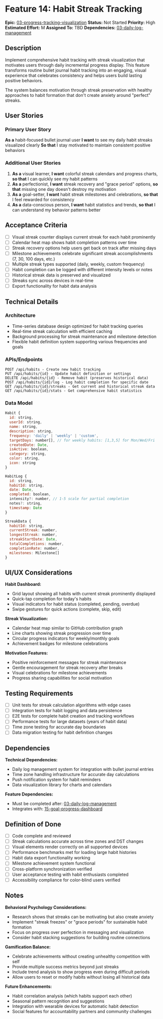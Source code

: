 # Feature 14: Habit Streak Tracking

**Epic:** [03-progress-tracking-visualization](../epics/03-progress-tracking-visualization.md)
**Status:** Not Started
**Priority:** High
**Estimated Effort:** M
**Assigned To:** TBD
**Dependencies:** [03-daily-log-management](03-daily-log-management.md)

## Description

Implement comprehensive habit tracking with streak visualization that motivates users through daily incremental progress display. This feature transforms routine bullet journal habit tracking into an engaging, visual experience that celebrates consistency and helps users build lasting positive behaviors.

The system balances motivation through streak preservation with healthy approaches to habit formation that don't create anxiety around "perfect" streaks.

## User Stories

### Primary User Story
**As a** habit-focused bullet journal user
**I want** to see my daily habit streaks visualized clearly
**So that** I stay motivated to maintain consistent positive behaviors

### Additional User Stories
1. **As a** visual learner, **I want** colorful streak calendars and progress charts, **so that** I can quickly see my habit patterns
2. **As a** perfectionist, **I want** streak recovery and "grace period" options, **so that** missing one day doesn't destroy my motivation
3. **As a** goal-setter, **I want** habit streak milestones and celebrations, **so that** I feel rewarded for consistency
4. **As a** data-conscious person, **I want** habit statistics and trends, **so that** I can understand my behavior patterns better

## Acceptance Criteria

- [ ] Visual streak counter displays current streak for each habit prominently
- [ ] Calendar heat map shows habit completion patterns over time
- [ ] Streak recovery options help users get back on track after missing days
- [ ] Milestone achievements celebrate significant streak accomplishments (7, 30, 100 days, etc.)
- [ ] Multiple streak types supported (daily, weekly, custom frequency)
- [ ] Habit completion can be logged with different intensity levels or notes
- [ ] Historical streak data is preserved and visualized
- [ ] Streaks sync across devices in real-time
- [ ] Export functionality for habit data analysis

## Technical Details

### Architecture
- Time-series database design optimized for habit tracking queries
- Real-time streak calculation with efficient caching
- Background processing for streak maintenance and milestone detection
- Flexible habit definition system supporting various frequencies and goals

### APIs/Endpoints
```
POST /api/habits - Create new habit tracking
PUT /api/habits/{id} - Update habit definition or settings
DELETE /api/habits/{id} - Remove habit (preserves historical data)
POST /api/habits/{id}/log - Log habit completion for specific date
GET /api/habits/{id}/streaks - Get current and historical streak data
GET /api/habits/{id}/stats - Get comprehensive habit statistics
```

### Data Model
```javascript
Habit {
  id: string,
  userId: string,
  name: string,
  description: string,
  frequency: 'daily' | 'weekly' | 'custom',
  targetDays: number[], // for weekly habits: [1,3,5] for Mon/Wed/Fri
  createdDate: Date,
  isActive: boolean,
  category: string,
  color: string,
  icon: string
}

HabitLog {
  id: string,
  habitId: string,
  date: Date,
  completed: boolean,
  intensity?: number, // 1-5 scale for partial completion
  notes?: string,
  timestamp: Date
}

StreakData {
  habitId: string,
  currentStreak: number,
  longestStreak: number,
  streakStartDate: Date,
  totalCompletions: number,
  completionRate: number,
  milestones: Milestone[]
}
```

## UI/UX Considerations

**Habit Dashboard:**
- Grid layout showing all habits with current streak prominently displayed
- Quick-tap completion for today's habits
- Visual indicators for habit status (completed, pending, overdue)
- Swipe gestures for quick actions (complete, skip, edit)

**Streak Visualization:**
- Calendar heat map similar to GitHub contribution graph
- Line charts showing streak progression over time
- Circular progress indicators for weekly/monthly goals
- Achievement badges for milestone celebrations

**Motivation Features:**
- Positive reinforcement messages for streak maintenance
- Gentle encouragement for streak recovery after breaks
- Visual celebrations for milestone achievements
- Progress sharing capabilities for social motivation

## Testing Requirements

- [ ] Unit tests for streak calculation algorithms with edge cases
- [ ] Integration tests for habit logging and data persistence
- [ ] E2E tests for complete habit creation and tracking workflows
- [ ] Performance tests for large datasets (years of habit data)
- [ ] Time zone testing for accurate day boundaries
- [ ] Data migration testing for habit definition changes

## Dependencies

**Technical Dependencies:**
- Daily log management system for integration with bullet journal entries
- Time zone handling infrastructure for accurate day calculations
- Push notification system for habit reminders
- Data visualization library for charts and calendars

**Feature Dependencies:**
- Must be completed after: [03-daily-log-management](03-daily-log-management.md)
- Integrates with: [15-goal-progress-dashboard](15-goal-progress-dashboard.md)

## Definition of Done

- [ ] Code complete and reviewed
- [ ] Streak calculations accurate across time zones and DST changes
- [ ] Visual elements render correctly on all supported devices
- [ ] Performance benchmarks met for loading large habit histories
- [ ] Habit data export functionality working
- [ ] Milestone achievement system functional
- [ ] Cross-platform synchronization verified
- [ ] User acceptance testing with habit enthusiasts completed
- [ ] Accessibility compliance for color-blind users verified

## Notes

**Behavioral Psychology Considerations:**
- Research shows that streaks can be motivating but also create anxiety
- Implement "streak freezes" or "grace periods" for sustainable habit formation
- Focus on progress over perfection in messaging and visualization
- Consider habit stacking suggestions for building routine connections

**Gamification Balance:**
- Celebrate achievements without creating unhealthy competition with self
- Provide multiple success metrics beyond just streaks
- Include trend analysis to show progress even during difficult periods
- Allow users to reset or modify habits without losing all historical data

**Future Enhancements:**
- Habit correlation analysis (which habits support each other)
- Seasonal pattern recognition and suggestions
- Integration with wearable devices for automatic habit detection
- Social features for accountability partners and community challenges
